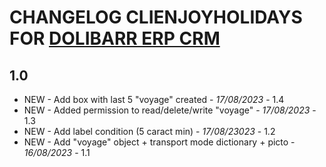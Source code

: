 # CHANGELOG CLIENJOYHOLIDAYS FOR [DOLIBARR ERP CRM](https://www.dolibarr.org)

## 1.0

- NEW - Add box with last 5 "voyage" created - *17/08/2023* - 1.4
- NEW - Added permission to read/delete/write "voyage" - *17/08/2023* - 1.3
- NEW - Add label condition (5 caract min) - *17/08/23023* - 1.2 
- NEW - Add "voyage" object + transport mode dictionary + picto - *16/08/2023* - 1.1
